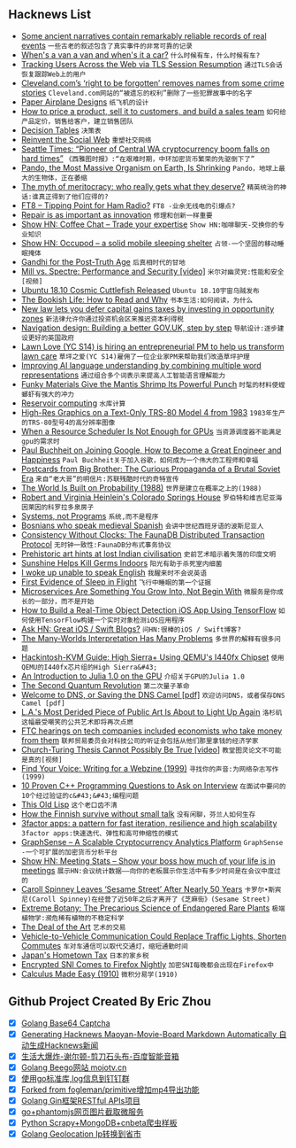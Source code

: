 ## Hacknews List


- [Some ancient narratives contain remarkably reliable records of real events](https://www.sapiens.org/language/oral-tradition/)  `一些古老的叙述包含了真实事件的非常可靠的记录`
- [When&#39;s a van a van and when&#39;s it a car?](https://www.bbc.co.uk/news/business-45875405)  `什么时候有车，什么时候有车?`
- [Tracking Users Across the Web via TLS Session Resumption](https://arxiv.org/abs/1810.07304)  `通过TLS会话恢复跟踪Web上的用户`
- [Cleveland.com’s ‘right to be forgotten’ removes names from some crime stories](https://www.imediaethics.org/cleveland-coms-new-right-to-be-forgotten-program-removes-names-from-some-expunged-crime-stories/)  `Cleveland.com网站的“被遗忘的权利”删除了一些犯罪故事中的名字`
- [Paper Airplane Designs](https://www.foldnfly.com/)  `纸飞机的设计`
- [How to price a product, sell it to customers, and build a sales team](https://stripe.com/atlas/guides/ama-steli-efti)  `如何给产品定价，销售给客户，建立销售团队`
- [Decision Tables](https://www.hillelwayne.com/post/decision-tables/)  `决策表`
- [Reinvent the Social Web](https://staltz.com/reinvent-the-social-web.html)  `重塑社交网络`
- [Seattle Times: “Pioneer of Central WA cryptocurrency boom falls on hard times”](https://www.seattletimes.com/business/pioneer-of-eastern-washington-cryptocurrency-boom-falls-on-hard-times/)  `《西雅图时报》:“在艰难时期，中环加密货币繁荣的先驱倒下了”`
- [Pando, the Most Massive Organism on Earth, Is Shrinking](https://www.nytimes.com/2018/10/17/science/pando-aspens-utah.html)  `Pando，地球上最大的生物体，正在萎缩`
- [The myth of meritocracy: who really gets what they deserve?](https://www.theguardian.com/news/2018/oct/19/the-myth-of-meritocracy-who-really-gets-what-they-deserve)  `精英统治的神话:谁真正得到了他们应得的?`
- [FT8 – Tipping Point for Ham Radio?](https://www.flexradio.com/ft8-tipping-point-for-ham-radio/?fbclid=IwAR3S90pJsOMx8xOc3W34IsAbw9x6skK48WHWrZ6ZTzW0UARl4snnIEQzqqQ)  `FT8 -业余无线电的引爆点?`
- [Repair is as important as innovation](https://www.economist.com/finance-and-economics/2018/10/20/repair-is-as-important-as-innovation)  `修理和创新一样重要`
- [Show HN: Coffee Chat – Trade your expertise](https://www.coffeechat.app)  `Show HN:咖啡聊天-交换你的专业知识`
- [Show HN: Occupod – a solid mobile sleeping shelter](https://www.occupod.org/)  `占领-一个坚固的移动睡眠掩体`
- [Gandhi for the Post-Truth Age](https://www.newyorker.com/magazine/2018/10/22/gandhi-for-the-post-truth-age)  `后真相时代的甘地`
- [Mill vs. Spectre: Performance and Security [video]](https://www.youtube.com/watch?v=8E4qs2irmpc)  `米尔对幽灵党:性能和安全[视频]`
- [Ubuntu 18.10 Cosmic Cuttlefish Released](https://wiki.ubuntu.com/CosmicCuttlefish/ReleaseNotes)  `Ubuntu 18.10宇宙乌贼发布`
- [The Bookish Life: How to Read and Why](https://www.firstthings.com/article/2018/11/the-bookish-life)  `书本生活:如何阅读，为什么`
- [New law lets you defer capital gains taxes by investing in opportunity zones](https://www.recode.net/2018/10/16/17940120/opportunity-zones-sean-parker-silicon-valley-wealth-taxes)  `新法律允许你通过投资机会区来推迟资本利得税`
- [Navigation design: Building a better GOV.UK, step by step](https://gds.blog.gov.uk/2018/10/17/building-a-better-gov-uk-step-by-step/)  `导航设计:逐步建设更好的英国政府`
- [Lawn  Love (YC S14) is hiring an entrepreneurial PM to help us transform lawn care](https://lawn-love.workable.com/j/99665F4E1B)  `草坪之爱(YC S14)雇佣了一位企业家PM来帮助我们改造草坪护理`
- [Improving AI language understanding by combining multiple word representations](https://code.fb.com/ai-research/dynamic-meta-embeddings/)  `通过组合多个词表示来提高人工智能语言理解能力`
- [Funky Materials Give the Mantis Shrimp Its Powerful Punch](https://www.wired.com/story/funky-materials-give-the-mantis-shrimp-its-powerful-punch/)  `时髦的材料使螳螂虾有强大的冲力`
- [Reservoir computing](https://en.wikipedia.org/wiki/Reservoir_computing)  `水库计算`
- [High-Res Graphics on a Text-Only TRS-80 Model 4 from 1983](http://www.bytecellar.com/2018/10/17/enjoying-high-res-graphics-on-a-text-only-trs-80-model-4-from-1983/)  `1983年生产的TRS-80型号4的高分辨率图像`
- [When a Resource Scheduler Is Not Enough for GPUs](https://www.logicalclocks.com/optimizing-gpu-utilization-in-hops-with-sparks-dynamic-executors/)  `当资源调度器不能满足gpu的需求时`
- [Paul Buchheit on Joining Google, How to Become a Great Engineer and Happiness](https://triplebyte.com/blog/interview-with-gmail-creator-and-y-combinator-partner-paul-buchheit)  `Paul Buchheit关于加入谷歌，如何成为一个伟大的工程师和幸福`
- [Postcards from Big Brother: The Curious Propaganda of a Brutal Soviet Era](https://www.collectorsweekly.com/articles/curious-propaganda-of-a-brutal-soviet-era/)  `来自“老大哥”的明信片:苏联残酷时代的奇特宣传`
- [The World Is Built on Probability (1988)](https://archive.org/details/TheWorldIsBuiltOnProbability/)  `世界是建立在概率之上的(1988)`
- [Robert and Virginia Heinlein&#39;s Colorado Springs House](http://www.nitrosyncretic.com/rah/pm652-art-hi.html)  `罗伯特和维吉尼亚海因莱因的科罗拉多泉房子`
- [Systems, not Programs](https://shalabh.com/programmable-systems/systems-not-programs.html)  `系统,而不是程序`
- [Bosnians who speak medieval Spanish](http://www.bbc.com/travel/story/20181017-the-bosnians-who-speak-medieval-spanish)  `会讲中世纪西班牙语的波斯尼亚人`
- [Consistency Without Clocks: The FaunaDB Distributed Transaction Protocol](https://fauna.com/blog/consistency-without-clocks-faunadb-transaction-protocol)  `无时钟一致性:FaunaDB分布式事务协议`
- [Prehistoric art hints at lost Indian civilisation](https://www.bbc.com/news/world-asia-india-45559300)  `史前艺术暗示着失落的印度文明`
- [Sunshine Helps Kill Germs Indoors](https://www.npr.org/sections/health-shots/2018/10/18/658335490/grandma-was-right-sunshine-helps-kill-germs-indoors)  `阳光有助于杀死室内细菌`
- [I woke up unable to speak English](https://www.bbc.com/news/disability-45804613)  `我醒来时不会说英语`
- [First Evidence of Sleep in Flight](http://maxplanck.nautil.us/article/326/first-evidence-of-sleep-in-flight)  `飞行中睡眠的第一个证据`
- [Microservices Are Something You Grow Into, Not Begin With](https://nickjanetakis.com/blog/microservices-are-something-you-grow-into-not-begin-with)  `微服务是你成长的一部分，而不是开始`
- [How to Build a Real-Time Object Detection iOS App Using TensorFlow](https://heartbeat.fritz.ai/https-heartbeat-fritz-ai-building-a-real-time-object-recognition-ios-app-that-detects-sushi-c4a3a2c32298)  `如何使用TensorFlow构建一个实时对象检测iOS应用程序`
- [Ask HN: Great iOS / Swift Blogs?](item?id=18255364)  `问HN:很棒的iOS / Swift博客?`
- [The Many-Worlds Interpretation Has Many Problems](https://www.quantamagazine.org/why-the-many-worlds-interpretation-of-quantum-mechanics-has-many-problems-20181018/)  `多世界的解释有很多问题`
- [Hackintosh-KVM Guide: High Sierra&#43; Using QEMU&#39;s I440fx Chipset](https://passthroughpo.st/hackintosh-kvm-guide-high-sierra-using-qemus-i440fx-chipset/)  `使用QEMU的I440fx芯片组的High Sierra&#43;`
- [An Introduction to Julia 1.0 on the GPU](https://nextjournal.com/sdanisch/julia-gpu-programming)  `介绍关于GPU的Julia 1.0`
- [The Second Quantum Revolution](https://www.wsj.com/articles/the-second-quantum-revolution-1539881599)  `第二次量子革命`
- [Welcome to DNS, or Saving the DNS Camel [pdf]](https://indico.dns-oarc.net/event/29/contributions/658/attachments/641/1039/Welcome_to_DNS-final.pdf)  `欢迎访问DNS，或者保存DNS Camel [pdf]`
- [L.A.&#39;s Most Derided Piece of Public Art Is About to Light Up Again](https://www.atlasobscura.com/articles/why-is-triforium-lit-up)  `洛杉矶这幅最受嘲笑的公共艺术即将再次点燃`
- [FTC hearings on tech companies included economists who take money from them](https://www.fastcompany.com/90253465/should-we-break-up-the-tech-giants-not-if-you-ask-the-economists-who-take-money-from-them)  `联邦贸易委员会对科技公司的听证会包括从他们那里拿钱的经济学家`
- [Church-Turing Thesis Cannot Possibly Be True [video]](https://www.microsoft.com/en-us/research/video/church-turing-thesis-cannot-possibly-be-true/)  `教堂图灵论文不可能是真的[视频]`
- [Find Your Voice: Writing for a Webzine (1999)](http://polaris.gseis.ucla.edu/pagre/zine.html)  `寻找你的声音:为网络杂志写作(1999)`
- [10 Proven C&#43;&#43; Programming Questions to Ask on Interview](https://tests4geeks.com/cpp-interview-questions/)  `在面试中要问的10个经过验证的c&#43;&#43;编程问题`
- [This Old Lisp](http://thisoldlisp.com/talks/els-2018/)  `这个老口齿不清`
- [How the Finnish survive without small talk](http://www.bbc.com/travel/story/20181016-how-the-finnish-survive-without-small-talk)  `没有闲聊，芬兰人如何生存`
- [3factor apps: a pattern for fast iteration, resilience and high scalability](https://3factor.app/)  `3factor apps:快速迭代、弹性和高可伸缩性的模式`
- [GraphSense – A Scalable Cryptocurrency Analytics Platform](http://graphsense.info/)  `GraphSense -一个可扩展的加密货币分析平台`
- [Show HN: Meeting Stats – Show your boss how much of your life is in meetings](https://execution.com/free-meeting-stats/)  `展示HN:会议统计数据——向你的老板展示你生活中有多少时间是在会议中度过的`
- [Caroll Spinney Leaves ‘Sesame Street’ After Nearly 50 Years](https://www.nytimes.com/2018/10/17/arts/television/sesame-street-big-bird.html)  `卡罗尔•斯宾尼(Caroll Spinney)在经营了近50年之后才离开了《芝麻街》(Sesame Street)`
- [Extreme Botany: The Precarious Science of Endangered Rare Plants](https://e360.yale.edu/features/extreme-botany-the-precarious-science-of-saving-rare-endangered-plants)  `极端植物学:濒危稀有植物的不稳定科学`
- [The Deal of the Art](https://thebaffler.com/the-immediate-experience/the-deal-of-the-art-sturgeon)  `艺术的交易`
- [Vehicle-to-Vehicle Communication Could Replace Traffic Lights, Shorten Commutes](https://spectrum.ieee.org/transportation/infrastructure/how-vehicletovehicle-communication-could-replace-traffic-lights-and-shorten-commutes)  `车对车通信可以取代交通灯，缩短通勤时间`
- [Japan&#39;s Hometown Tax](https://www.kalzumeus.com/2018/10/19/japanese-hometown-tax/)  `日本的家乡税`
- [Encrypted SNI Comes to Firefox Nightly](https://blog.mozilla.org/security/2018/10/18/encrypted-sni-comes-to-firefox-nightly/)  `加密SNI每晚都会出现在Firefox中`
- [Calculus Made Easy (1910)](http://calculusmadeeasy.org/)  `微积分易学(1910)`

## Github Project Created By Eric Zhou

- [x] [Golang Base64 Captcha](https://github.com/mojocn/base64Captcha)
- [x] [Generating Hacknews Maoyan-Movie-Board Markdown Automatically 自动生成Hacknews新闻](https://github.com/dejavuzhou/md-genie)
- [x] [生活大爆炸-谢尔顿-剪刀石头布-百度智能音箱](https://github.com/mojocn/dueros-bang-game)
- [x] [Golang Beego网站 mojotv.cn](https://github.com/mojocn/www.mojotv.cn)
- [x] [使用go标准库,log信息到钉钉群](https://github.com/mojocn/dooger)
- [x] [Forked from fogleman/primitive增加mp4导出功能](https://github.com/mojocn/primitive)
- [x] [Golang Gin框架RESTful APIs项目](https://github.com/JJJJJJJerk/ezier-golang-web-api-framework)
- [x] [go+phantomjs网页图片截取微服务](https://github.com/mojocn/screen_shot)
- [x] [Python Scrapy+MongoDB+cnbeta爬虫样板](https://github.com/mojocn/scrapy_mongodb_boilerplate_cnbeta)
- [x] [Golang Geolocation Ip转换到省市](https://github.com/mojocn/ip2location)
